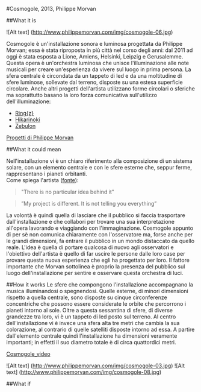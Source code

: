 #Cosmogole, 2013, Philippe Morvan

##What it is

![Alt text] (http://www.philippemorvan.com/img/cosmogole-06.jpg)

Cosmogole è un'installazione sonora e luminosa progettata da Philippe Morvan; essa è stata riproposta in più città nel corso degli anni: dal 2011 ad oggi è stata esposta a Lione, Amiens, Helsinki, Leipzig e Gerusalemme. Questa opera è un'orchestra luminosa che unisce l'illuminazione alle note musicali per creare un'esperienza da vivere sul luogo in prima persona. La sfera centrale è circondata da un tappeto di led e da una moltitudine di sfere luminose, sollevate dal terreno, disposte su una estesa superficie circolare. Anche altri progetti dell'artista utilizzano forme circolari o sferiche ma soprattutto basano la loro forza comunicativa sull'utilizzo dell'illuminazione:

* [Ring{z}](http://www.philippemorvan.com/ring_z.html)
* [Hikarinoki](http://www.philippemorvan.com/hikarinoki.html)
* [Zebulon](http://www.philippemorvan.com/Zebulon.html)

[Progetti di Philippe Morvan](https://vimeo.com/113000952)

##What it could mean

Nell'installazione vi è un chiaro riferimento alla composizione di un sistema solare, con un elemento centrale e con le sfere esterne che, seppur ferme, rappresentano i pianeti orbitanti.  
Come spiega l'artista ([fonte](http://www.staroriga.lv/013/en/english-philippe-morvan-my-project-is-not-telling-you-everything/)):
 > "There is no particular idea behind it"
 
 > ”My project is different. It is not telling you everything”
 
La volontà è quindi quella di lasciare che il pubblico si faccia trasportare dall'installazione e che collabori per trovare una sua interpretazione all'opera lavorando e viaggiando con l'immaginazione. Cosmogole appunto di per sè non comunica chiaramente con l'osservatore ma, forse anche per le grandi dimensioni, fa entrare il pubblico in un mondo distaccato da quello reale.
L'idea è quella di portare qualcosa di nuovo agli osservatori e l'obiettivo dell'artista è quello di far uscire le persone dalle loro case per provare questa nuova esperienza che egli ha progettato per loro. Il fattore importante che Morvan sottolinea è proprio la presenza del pubblico sul luogo dell'installazione per sentire e osservare questa orchestra di luci. 

##How it works
Le sfere che compongono l'installazione accompagnano la musica illuminandosi o spegnendosi. Quelle esterne, di minori dimensioni rispetto a quella centrale, sono disposte su cinque circonferenze concentriche che possono essere considerate le orbite che percorrono i pianeti intorno al sole. Oltre a questa sessantina di sfere, di diverse grandezze tra loro, vi è un tappeto di led posto sul terreno. Al centro dell'installazione vi è invece una sfera alta tre metri che cambia la sua colorazione, al contrario di quelle satelliti disposte intorno ad essa. A partire dall'elemento centrale quindi l'installazione ha dimensioni veramente importanti; in effetti il suo diametro totale è di circa quattordici metri. 

[Cosmogole_video](https://vimeo.com/78148404)

![Alt text] (http://www.philippemorvan.com/img/cosmogole-03.jpg)
![Alt text] (http://www.philippemorvan.com/img/cosmogole-08.jpg)

##What if
